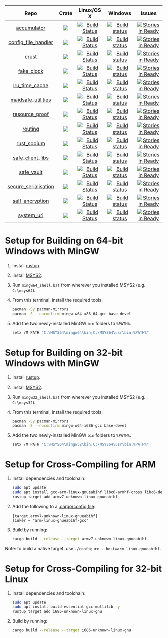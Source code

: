 | Repo                                                                     | Crate                                                                                                      | Linux/OS X                                                                                                                                    | Windows                                                                                                                                                                                | Issues                                                                                                                                                    |
|:------------------------------------------------------------------------:|:----------------------------------------------------------------------------------------------------------:|:---------------------------------------------------------------------------------------------------------------------------------------------:|:--------------------------------------------------------------------------------------------------------------------------------------------------------------------------------------:|:---------------------------------------------------------------------------------------------------------------------------------------------------------:|
| [accumulator](https://github.com/maidsafe/accumulator)                   | [![](http://meritbadge.herokuapp.com/accumulator)](https://crates.io/crates/accumulator)                   | [![Build Status](https://travis-ci.org/maidsafe/accumulator.svg?branch=master)](https://travis-ci.org/maidsafe/accumulator)                   | [![Build status](https://ci.appveyor.com/api/projects/status/1imtexgsshnpxnvn/branch/master?svg=true)](https://ci.appveyor.com/project/MaidSafe-QA/accumulator/branch/master)          | [![Stories in Ready](https://badge.waffle.io/maidsafe/accumulator.png?label=ready&title=Ready)](https://waffle.io/maidsafe/accumulator)                   |
| [config_file_handler](https://github.com/maidsafe/config_file_handler)   | [![](http://meritbadge.herokuapp.com/config_file_handler)](https://crates.io/crates/config_file_handler)   | [![Build Status](https://travis-ci.org/maidsafe/config_file_handler.svg?branch=master)](https://travis-ci.org/maidsafe/config_file_handler)   | [![Build status](https://ci.appveyor.com/api/projects/status/22gb4w9fhvhv3hn4/branch/master?svg=true)](https://ci.appveyor.com/project/MaidSafe-QA/config-file-handler/branch/master)  | [![Stories in Ready](https://badge.waffle.io/maidsafe/config_file_handler.png?label=ready&title=Ready)](https://waffle.io/maidsafe/config_file_handler)   |
| [crust](https://github.com/maidsafe/crust)                               | [![](http://meritbadge.herokuapp.com/crust)](https://crates.io/crates/crust)                               | [![Build Status](https://travis-ci.org/maidsafe/crust.svg?branch=master)](https://travis-ci.org/maidsafe/crust)                               | [![Build status](https://ci.appveyor.com/api/projects/status/ajw6ab26p86jdac4/branch/master?svg=true)](https://ci.appveyor.com/project/MaidSafe-QA/crust/branch/master)                | [![Stories in Ready](https://badge.waffle.io/maidsafe/crust.png?label=ready&title=Ready)](https://waffle.io/maidsafe/crust)                               |
| [fake_clock](https://github.com/maidsafe/fake_clock)                     | [![](http://meritbadge.herokuapp.com/fake_clock)](https://crates.io/crates/fake_clock)                     | [![Build Status](https://travis-ci.org/maidsafe/fake_clock.svg?branch=master)](https://travis-ci.org/maidsafe/fake_clock)                     | [![Build status](https://ci.appveyor.com/api/projects/status/oq5s0j82ykvb52du/branch/master?svg=true)](https://ci.appveyor.com/project/MaidSafe-QA/fake-clock/branch/master)           | [![Stories in Ready](https://badge.waffle.io/maidsafe/fake_clock.png?label=ready&title=Ready)](https://waffle.io/maidsafe/fake_clock)                     |
| [lru_time_cache](https://github.com/maidsafe/lru_time_cache)             | [![](http://meritbadge.herokuapp.com/lru_time_cache)](https://crates.io/crates/lru_time_cache)             | [![Build Status](https://travis-ci.org/maidsafe/lru_time_cache.svg?branch=master)](https://travis-ci.org/maidsafe/lru_time_cache)             | [![Build status](https://ci.appveyor.com/api/projects/status/15km1vxtg83qgvb5/branch/master?svg=true)](https://ci.appveyor.com/project/MaidSafe-QA/lru-time-cache/branch/master)       | [![Stories in Ready](https://badge.waffle.io/maidsafe/lru_time_cache.png?label=ready&title=Ready)](https://waffle.io/maidsafe/lru_time_cache)             |
| [maidsafe_utilities](https://github.com/maidsafe/maidsafe_utilities)     | [![](http://meritbadge.herokuapp.com/maidsafe_utilities)](https://crates.io/crates/maidsafe_utilities)     | [![Build Status](https://travis-ci.org/maidsafe/maidsafe_utilities.svg?branch=master)](https://travis-ci.org/maidsafe/maidsafe_utilities)     | [![Build status](https://ci.appveyor.com/api/projects/status/f7x8p4y66lwua38t/branch/master?svg=true)](https://ci.appveyor.com/project/MaidSafe-QA/maidsafe-utilities/branch/master)   | [![Stories in Ready](https://badge.waffle.io/maidsafe/maidsafe_utilities.png?label=ready&title=Ready)](https://waffle.io/maidsafe/maidsafe_utilities)     |
| [resource_proof](https://github.com/maidsafe/resource_proof)             | [![](http://meritbadge.herokuapp.com/resource_proof)](https://crates.io/crates/resource_proof)             | [![Build Status](https://travis-ci.org/maidsafe/resource_proof.svg?branch=master)](https://travis-ci.org/maidsafe/resource_proof)             | [![Build status](https://ci.appveyor.com/api/projects/status/yurq5amiwiunlv7w/branch/master?svg=true)](https://ci.appveyor.com/project/MaidSafe-QA/resource-proof/branch/master)       | [![Stories in Ready](https://badge.waffle.io/maidsafe/resource_proof.png?label=ready&title=Ready)](https://waffle.io/maidsafe/resource_proof)             |
| [routing](https://github.com/maidsafe/routing)                           | [![](http://meritbadge.herokuapp.com/routing)](https://crates.io/crates/routing)                           | [![Build Status](https://travis-ci.org/maidsafe/routing.svg?branch=master)](https://travis-ci.org/maidsafe/routing)                           | [![Build status](https://ci.appveyor.com/api/projects/status/2w1joqd2h64o4xrh/branch/master?svg=true)](https://ci.appveyor.com/project/MaidSafe-QA/routing/branch/master)              | [![Stories in Ready](https://badge.waffle.io/maidsafe/routing.png?label=ready&title=Ready)](https://waffle.io/maidsafe/routing)                           |
| [rust_sodium](https://github.com/maidsafe/rust_sodium)                   | [![](http://meritbadge.herokuapp.com/rust_sodium)](https://crates.io/crates/rust_sodium)                   | [![Build Status](https://travis-ci.org/maidsafe/rust_sodium.svg?branch=master)](https://travis-ci.org/maidsafe/rust_sodium)                   | [![Build status](https://ci.appveyor.com/api/projects/status/kkgtqnx263xgk0c3/branch/master?svg=true)](https://ci.appveyor.com/project/MaidSafe-QA/rust-sodium/branch/master)          | [![Stories in Ready](https://badge.waffle.io/maidsafe/rust_sodium.png?label=ready&title=Ready)](https://waffle.io/maidsafe/rust_sodium)                   |
| [safe_client_libs](https://github.com/maidsafe/safe_client_libs)         | [![](http://meritbadge.herokuapp.com/safe_core)](https://crates.io/crates/safe_core)                       | [![Build Status](https://travis-ci.org/maidsafe/safe_client_libs.svg?branch=master)](https://travis-ci.org/maidsafe/safe_client_libs)         | [![Build status](https://ci.appveyor.com/api/projects/status/c61jthx04us5j57j/branch/master?svg=true)](https://ci.appveyor.com/project/MaidSafe-QA/safe-client-libs/branch/master)     | [![Stories in Ready](https://badge.waffle.io/maidsafe/safe_client_libs.png?label=ready&title=Ready)](https://waffle.io/maidsafe/safe_client_libs)         |
| [safe_vault](https://github.com/maidsafe/safe_vault)                     | [![](http://meritbadge.herokuapp.com/safe_vault)](https://crates.io/crates/safe_vault)                     | [![Build Status](https://travis-ci.org/maidsafe/safe_vault.svg?branch=master)](https://travis-ci.org/maidsafe/safe_vault)                     | [![Build status](https://ci.appveyor.com/api/projects/status/ohu678c6ufw8b2bn/branch/master?svg=true)](https://ci.appveyor.com/project/MaidSafe-QA/safe-vault/branch/master)           | [![Stories in Ready](https://badge.waffle.io/maidsafe/safe_vault.png?label=ready&title=Ready)](https://waffle.io/maidsafe/safe_vault)                     |
| [secure_serialisation](https://github.com/maidsafe/secure_serialisation) | [![](http://meritbadge.herokuapp.com/secure_serialisation)](https://crates.io/crates/secure_serialisation) | [![Build Status](https://travis-ci.org/maidsafe/secure_serialisation.svg?branch=master)](https://travis-ci.org/maidsafe/secure_serialisation) | [![Build status](https://ci.appveyor.com/api/projects/status/fw4t0s9dkipefjuy/branch/master?svg=true)](https://ci.appveyor.com/project/MaidSafe-QA/secure-serialisation/branch/master) | [![Stories in Ready](https://badge.waffle.io/maidsafe/secure_serialisation.png?label=ready&title=Ready)](https://waffle.io/maidsafe/secure_serialisation) |
| [self_encryption](https://github.com/maidsafe/self_encryption)           | [![](http://meritbadge.herokuapp.com/self_encryption)](https://crates.io/crates/self_encryption)           | [![Build Status](https://travis-ci.org/maidsafe/self_encryption.svg?branch=master)](https://travis-ci.org/maidsafe/self_encryption)           | [![Build status](https://ci.appveyor.com/api/projects/status/htljxqrosx1i237s/branch/master?svg=true)](https://ci.appveyor.com/project/MaidSafe-QA/self-encryption/branch/master)      | [![Stories in Ready](https://badge.waffle.io/maidsafe/self_encryption.png?label=ready&title=Ready)](https://waffle.io/maidsafe/self_encryption)           |
| [system_uri](https://github.com/maidsafe/system_uri)                     | [![](http://meritbadge.herokuapp.com/system_uri)](https://crates.io/crates/system_uri)                     | [![Build Status](https://travis-ci.org/maidsafe/system_uri.svg?branch=master)](https://travis-ci.org/maidsafe/system_uri)                     | [![Build status](https://ci.appveyor.com/api/projects/status/qpnwete63eakcipn/branch/master?svg=true)](https://ci.appveyor.com/project/MaidSafe-QA/system-uri/branch/master)           | [![Stories in Ready](https://badge.waffle.io/maidsafe/system_uri.png?label=ready&title=Ready)](https://waffle.io/maidsafe/system_uri)                     |



# Setup for Building on 64-bit Windows with MinGW

1. Install [rustup](https://www.rustup.rs).

1. Install [MSYS2](https://msys2.github.io).

1. Run `mingw64_shell.bat` from wherever you installed MSYS2 (e.g. `C:\msys64`).

1. From this terminal, install the required tools:

   ```sh
   pacman -Sy pacman-mirrors
   pacman -S --noconfirm mingw-w64-x86_64-gcc base-devel
   ```

1. Add the two newly-installed MinGW `bin` folders to `%PATH%`.

   ```sh
   setx /M PATH "C:\MSYS64\mingw64\bin;C:\MSYS64\usr\bin;%PATH%"
   ```

# Setup for Building on 32-bit Windows with MinGW

1. Install [rustup](https://www.rustup.rs).

1. Install [MSYS2](https://msys2.github.io).

1. Run `mingw32_shell.bat` from wherever you installed MSYS2 (e.g. `C:\msys32`).

1. From this terminal, install the required tools:

   ```sh
   pacman -Sy pacman-mirrors
   pacman -S --noconfirm mingw-w64-i686-gcc base-devel
   ```

1. Add the two newly-installed MinGW `bin` folders to `%PATH%`.

   ```sh
   setx /M PATH "C:\MSYS64\mingw32\bin;C:\MSYS64\usr\bin;%PATH%"
   ```



# Setup for Cross-Compiling for ARM

1. Install dependencies and toolchain:

   ```sh
   sudo apt update
   sudo apt install gcc-arm-linux-gnueabihf libc6-armhf-cross libc6-dev-armhf-cross -y
   rustup target add armv7-unknown-linux-gnueabihf
   ```

1. Add the following to a [.cargo/config file](http://doc.crates.io/config.html):

   ```
   [target.armv7-unknown-linux-gnueabihf]
   linker = "arm-linux-gnueabihf-gcc"
   ```

1. Build by running:

   ```sh
   cargo build --release --target armv7-unknown-linux-gnueabihf
   ```

Note: to build a native target, use `./configure --host=arm-linux-gnueabihf`.



# Setup for Cross-Compiling for 32-bit Linux

1. Install dependencies and toolchain:

   ```sh
   sudo apt update
   sudo apt install build-essential gcc-multilib -y
   rustup target add i686-unknown-linux-gnu
   ```

1. Build by running:

   ```sh
   cargo build --release --target i686-unknown-linux-gnu
   ```
